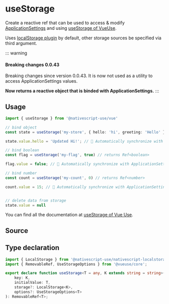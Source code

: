 <script setup>
import Source from '../../.vitepress/theme/components/Source.vue'
</script>

# useStorage

Create a reactive ref that can be used to access & modify [ApplicationSettings](https://docs.nativescript.org/core/application-settings) and using [useStorage of VueUse](https://vueuse.org/core/useStorage/#usestorage).

Uses [localStorage plugin](https://github.com/NativeScript-Use/NativeScript-Use/blob/main/packages/nativescript-localstorage/README.md) by default, other storage sources be specified via third argument.

::: warning
#### Breaking changes 0.0.43

Breaking changes since version 0.0.43. It is now not used as a utility to access ApplicationSettings values. 

**Now returns a reactive object that is binded with ApplicationSettings.**
:::

## Usage

```ts
import { useStorage } from '@nativescript-use/vue'

// bind object
const state = useStorage('my-store', { hello: 'hi', greeting: 'Hello' }) // returns Ref<{ hello: string, greeting: string }>

state.value.hello = 'Updated Hi!'; // 🔄 Automatically synchronize with ApplicationSettings (localStorage)

// bind boolean
const flag = useStorage('my-flag', true) // returns Ref<boolean>

flag.value = false; // 🔄 Automatically synchronize with ApplicationSettings (localStorage)

// bind number
const count = useStorage('my-count', 0) // returns Ref<number>

count.value = 15; // 🔄 Automatically synchronize with ApplicationSettings (localStorage)


// delete data from storage
state.value = null
```

You can find all the documentation at [useStorage of Vue Use](https://vueuse.org/core/useStorage/#usestorage).

## Source
<Source source="useStorage"/>

## Type declaration

```ts
import { LocalStorage } from '@nativescript-use/nativescript-localstorage';
import { RemovableRef, UseStorageOptions } from '@vueuse/core';

export declare function useStorage<T = any, K extends string = string>(
    key: K, 
    initialValue: T,
    storage?: LocalStorage<K>, 
    options?: UseStorageOptions<T>
): RemovableRef<T>;
```